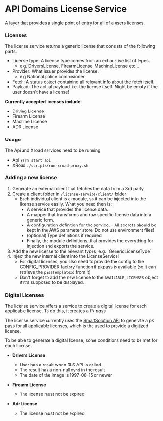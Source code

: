 <!-- gitbook-ignore -->

# API Domains License Service

A layer that provides a single point of entry for all of a users licenses.

### Licenses

The license service returns a generic license that consists of the following parts.

- License type: A license type comes from an exhaustive list of types.
  - e.g. DriversLicense, FirearmLicense, MachineLicense etc...
- Provider: What issuer provides the license.
  - e.g National police commisioner
- Fetch: A status object containing all relevant info about the fetch itself.
- Payload: The actual payload, i.e. the license itself. Might be empty if the user doesn't have a license!

**Currently accepted licenses include**:

- Driving License
- Firearm License
- Machine License
- ADR License

### Usage

The Api and Xroad services need to be running

- Api
  `Yarn start api`
- XRoad
  `./scripts/run-xroad-proxy.sh`

### Adding a new license

1. Generate an external client that fetches the data from a 3rd party
2. Create a client folder in `/license-service/client/` folder
   - Each individual client is a module, so it can be injected into the license service easily. What you need then is:
     - A service that provides the license data.
     - A mapper that transforms and raw specific license data into a generic form.
     - A configuration definition for the service. - All secrets should be kept in the AWS parameter store. Do not use environment files!
     - (optional) Type definitions if required
     - Finally, the module definitions, that provides the everything for injection and exports the service.
3. Add the new license to the relevant types, e.g. `GenericLicenseType``
4. Inject the new internal client into the LicenseService!
   - For digital licenses, you also need to provide the config to the CONFIG_PROVIDER factory function if pkpass is available (so it can retrieve the `passTemplateId` from it)
   - Don't forget to add the new license to the `AVAILABLE_LICENSES` object if it's supposed to be displayed.

### Digital Licenses

The license service offers a service to create a digital license for each applicable license. To do this, it creates a _Pk pass_

The license service currently uses the [SmartSolution API](https://smartsolutions.gitbook.io/smart-solutions-drivers-license/) to generate a pk pass for all applicable licenses, which is the used to provide a digitized license.

To be able to generate a digital license, some conditions need to be met for each license.

- **Drivers License**

  - User has a result when RLS API is called
  - The result has a non-null `mynd` in the result
  - The date of the image is 1997-08-15 or newer

- **Firearm License**

  - The license must not be expired

- **Adr License**

  - The license must not be expired
